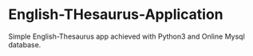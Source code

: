 # English-THesaurus-Application

Simple English-Thesaurus app achieved with Python3 and Online Mysql database.
